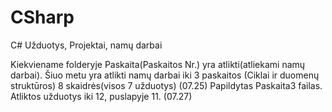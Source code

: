 # CSharp
C# Užduotys, Projektai, namų darbai

Kiekviename folderyje Paskaita(Paskaitos Nr.) yra atlikti(atliekami namų darbai). 
Šiuo metu yra atlikti namų darbai iki 3 paskaitos (Ciklai ir duomenų struktūros) 8 skaidrės(visos 7 užduotys) (07.25)
Papildytas Paskaita3 failas. Atliktos užduotys iki 12, puslapyje 11. (07.27)  
